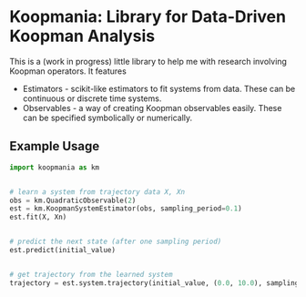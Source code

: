 # Koopmania: Library for Data-Driven Koopman Analysis

This is a (work in progress) little library to help me with research involving Koopman
operators. It features
* Estimators - scikit-like estimators to fit systems from data. These can be
continuous or discrete time systems.
* Observables - a way of creating Koopman observables easily. These can be
specified symbolically or numerically.

## Example Usage

```python
import koopmania as km


# learn a system from trajectory data X, Xn
obs = km.QuadraticObservable(2)
est = km.KoopmanSystemEstimator(obs, sampling_period=0.1)
est.fit(X, Xn)


# predict the next state (after one sampling period)
est.predict(initial_value) 


# get trajectory from the learned system
trajectory = est.system.trajectory(initial_value, (0.0, 10.0), sampling_period=0.1)
```
